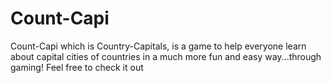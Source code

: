 # Count-Capi

Count-Capi which is Country-Capitals, is a game to help everyone learn about capital cities of countries in a much more fun and easy way...through gaming!
Feel free to check it out
